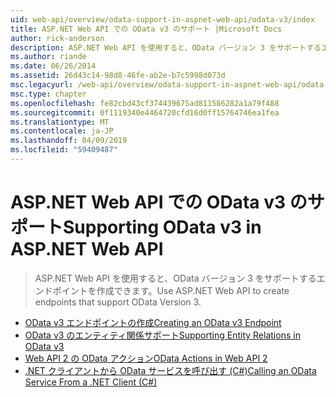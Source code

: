 ```yaml
---
uid: web-api/overview/odata-support-in-aspnet-web-api/odata-v3/index
title: ASP.NET Web API での OData v3 のサポート |Microsoft Docs
author: rick-anderson
description: ASP.NET Web API を使用すると、OData バージョン 3 をサポートするエンドポイントを作成できます。
ms.author: riande
ms.date: 06/26/2014
ms.assetid: 26d43c14-98d8-46fe-ab2e-b7c5998d073d
msc.legacyurl: /web-api/overview/odata-support-in-aspnet-web-api/odata-v3
msc.type: chapter
ms.openlocfilehash: fe82cbd43cf374439675ad811586282a1a79f488
ms.sourcegitcommit: 0f1119340e4464720cfd16d0ff15764746ea1fea
ms.translationtype: MT
ms.contentlocale: ja-JP
ms.lasthandoff: 04/09/2019
ms.locfileid: "59409487"
---
```

# <a name="supporting-odata-v3-in-aspnet-web-api"></a><span data-ttu-id="06a8f-103">ASP.NET Web API での OData v3 のサポート</span><span class="sxs-lookup"><span data-stu-id="06a8f-103">Supporting OData v3 in ASP.NET Web API</span></span>

> <span data-ttu-id="06a8f-104">ASP.NET Web API を使用すると、OData バージョン 3 をサポートするエンドポイントを作成できます。</span><span class="sxs-lookup"><span data-stu-id="06a8f-104">Use ASP.NET Web API to create endpoints that support OData Version 3.</span></span>


- [<span data-ttu-id="06a8f-105">OData v3 エンドポイントの作成</span><span class="sxs-lookup"><span data-stu-id="06a8f-105">Creating an OData v3 Endpoint</span></span>](creating-an-odata-endpoint.md)
- [<span data-ttu-id="06a8f-106">OData v3 のエンティティ関係サポート</span><span class="sxs-lookup"><span data-stu-id="06a8f-106">Supporting Entity Relations in OData v3</span></span>](working-with-entity-relations.md)
- [<span data-ttu-id="06a8f-107">Web API 2 の OData アクション</span><span class="sxs-lookup"><span data-stu-id="06a8f-107">OData Actions in Web API 2</span></span>](odata-actions.md)
- [<span data-ttu-id="06a8f-108">.NET クライアントから OData サービスを呼び出す (C#)</span><span class="sxs-lookup"><span data-stu-id="06a8f-108">Calling an OData Service From a .NET Client (C#)</span></span>](calling-an-odata-service-from-a-net-client.md)
